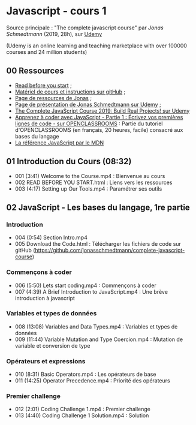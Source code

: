 # Javascript - cours 1

Source principale : "The complete javascript course" par _Jonas Schmedtmann_ (2019, 28h), sur [Udemy](https://www.udemy.com) 

(Udemy is an online learning and teaching marketplace with over 100000 courses and 24 million students)

## 00 Ressources

- [Read before you start](file:///Users/Myriam/Documents/PC/E/Myriam/HERSCours%20-c/2019-2020/JS/the-complete-javascript-course/01%20Course%20Introduction/002%20READ%20BEFORE%20YOU%20START.html) ;
- [Matériel de cours et instructions sur gitHub](https://github.com/jonasschmedtmann/complete-javascript-course) ;
- [Page de ressources de Jonas](http://codingheroes.io/resources/) ;
- [Page de présentation de Jonas Schmedtmann sur Udemy](https://www.udemy.com/user/jonasschmedtmann/) ;
- [The Complete JavaScript Course 2019: Build Real Projects! sur Udemy](https://www.udemy.com/course/the-complete-javascript-course/)
- [Apprenez à coder avec JavaScript - Partie 1 : Écrivez vos premières lignes de code - sur OPENCLASSROOMS](https://openclassrooms.com/fr/courses/2984401-apprenez-a-coder-avec-javascript) : Partie du tutoriel d'OPENCLASSROOMS (en français, 20 heures, facile) consacré aux bases du langage
- [La référence JavaScript par le MDN](https://developer.mozilla.org/en-US/docs/Web/JavaScript/Reference)

## 01 Introduction du Cours (08:32)

- 001 (3:41) Welcome to the Course.mp4 : Bienvenue au cours
- 002 READ BEFORE YOU START.html : Liens vers les ressources
- 003 (4:17) Setting up Our Tools.mp4 : Paramétrer ses outils

## 02 JavaScript - Les bases du langage, 1re partie 

### Introduction

- 004 (0:54) Section Intro.mp4 
- 005 Download the Code.html : Télécharger les fichiers de code sur gitHub (https://github.com/jonasschmedtmann/complete-javascript-course)

### Commençons à coder

- 006 (5:50) Lets start coding.mp4 : Commençons à coder
- 007 (4:39) A Brief Introduction to JavaScript.mp4 : Une brève introduction à javascript

### Variables et types de données

- 008 (13:08) Variables and Data Types.mp4 : Variables et types de données
- 009 (11:44) Variable Mutation and Type Coercion.mp4 : Mutation de variable et conversion de type

### Opérateurs et expressions

- 010 (8:31) Basic Operators.mp4 : Les opérateurs de base
- 011 (14:25) Operator Precedence.mp4 : Priorité des opérateurs

### Premier challenge

- 012 (2:01) Coding Challenge 1.mp4 : Premier challenge
- 013 (4:40) Coding Challenge 1 Solution.mp4 : Solution

